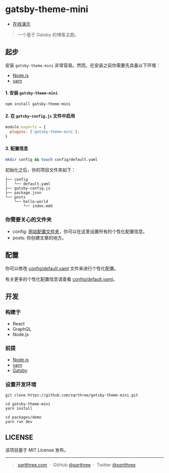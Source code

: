 # gatsby-theme-mini

- [在线演示](http://blog.sqrtthree.com/)

> 一个基于 Gatsby 的博客主题。

## 起步

安装 `gatsby-theme-mini` 非常容易。然而，在安装之前你需要先具备以下环境：

- [Node.js](https://nodejs.org/en/)
- [yarn](http://yarnpkg.com/)

#### 1. 安装 `gatsby-theme-mini`

```bash
npm install gatsby-theme-mini
```

#### 2. 在 `gatsby-config.js` 文件中启用

```js
module.exports = {
  plugins: ['gatsby-theme-mini'],
}
```

#### 3. 配置信息

```bash
mkdir config && touch config/default.yaml
```

初始化之后，你的项目文件夹如下：

```
├── config
│   └── default.yaml
├── gatsby-config.js
├── package.json
└── posts
    └── hello-world
        └── index.mdd
```

### 你需要关心的文件夹

- config: [网站配置文件夹](#配置)，你可以在这里设置所有的个性化配置信息。
- posts: 你创建文章的地方。

## 配置

你可以修改 [config/default.yaml](https://github.com/sqrthree/gatsby-theme-mini/blob/master/packages/gatsby-theme-mini/config/default.yaml) 文件来进行个性化配置。

有关更多的个性化配置信息请查看 [config/default.yaml](https://github.com/sqrthree/gatsby-theme-mini/blob/master/packages/gatsby-theme-mini/config/default.yaml)。

## 开发

### 构建于

- React
- GraphQL
- Node.js

### 前提

- [Node.js](https://nodejs.org/en/)
- [yarn](http://yarnpkg.com/)
- [Gatsby](https://www.gatsbyjs.org/)

### 设置开发环境

```shell
git clone https://github.com/sqrthree/gatsby-theme-mini.git

cd gatsby-theme-mini
yarn install

cd packages/demo
yarn run dev
```

## LICENSE

该项目基于 MIT License 发布。

---

> [sqrtthree.com](http://sqrtthree.com/) &nbsp;&middot;&nbsp;
> GitHub [@sqrthree](https://github.com/sqrthree) &nbsp;&middot;&nbsp;
> Twitter [@sqrtthree](https://twitter.com/sqrtthree)
